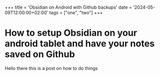+++
title = 'Obsidian on Android with Github backups'
date = '2024-05-09T12:00:00+02:00'
tags = ["one", "two"]
+++

# How to setup Obsidian on your android tablet and have your notes saved on Github

Hello there this is a post on how to do things
